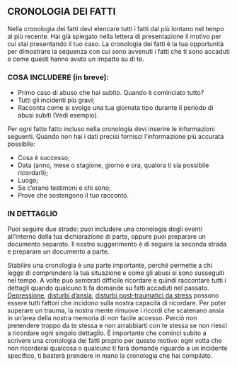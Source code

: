 <h2>CRONOLOGIA DEI FATTI</h2>
<p>Nella cronologia dei fatti devi elencare tutti i fatti dal più lontano nel tempo al più recente. Hai già spiegato nella lettera di presentazione il motivo per cui stai presentando il tuo caso. La cronologia dei fatti è la tua opportunità per dimostrare la sequenza con cui sono avvenuti i fatti che ti sono accaduti e come questi hanno avuto un impatto su di te.</p>
<h3>COSA INCLUDERE (in breve):</h3>
<ul>
    <li>Primo caso di abuso che hai subito. Quando è cominciato tutto?</li>
    <li>Tutti gli incidenti più gravi;</li>
    <li>Racconta come si svolge una tua giornata tipo durante il periodo di abusi subiti (Vedi esempio).</li>
</ul>
<p>Per ogni fatto fatto incluso nella cronologia devi inserire le informazioni seguenti. Quando non hai i dati precisi fornisci l’informazione più accurata possibile:</p>
<ul>
    <li>Cosa è successo;</li>
    <li>Data (anno, mese o stagione, giorno e ora, qualora ti sia possibile ricordarli);</li>
    <li>Luogo;</li>
    <li>Se c’erano testimoni e chi sono;</li>
    <li>Prove che sostengono il tuo racconto.</li>
</ul>
<h3>IN DETTAGLIO</h3>
<p>Puoi seguire due strade: puoi includere una cronologia degli eventi all’interno della tua dichiarazione di parte, oppure puoi preparare un documento separato. Il nostro suggerimento è di seguire la seconda strada e preparare un documento a parte.</p>
<p>Stabilire una cronologia è una parte importante, perché permette a chi legge di comprendere la tua situazione e come gli abusi si sono susseguiti nel tempo. A volte può sembrati difficile ricordare e quindi raccontare tutti i dettagli quando qualcuno ti fa domande su fatti accaduti nel passato. <a alt="shaun italia website" href="http://chaynitalia.org/la-mia-salute/depressione-2/">Depressione</a>, <a alt="shaun italia" href="http://chaynitalia.org/ansia/">disturbi d’ansia</a>, <a alt="shaun italia" href="http://chaynitalia.org/la-mia-salute/disturbo-post-traumatico-da-stress/">disturbi post-traumatici da stress</a> possono essere tutti fattori che incidono sulla nostra capacità di ricordare. Per poter superare un trauma, la nostra mente rimuove i ricordi che scatenano ansia in un’area della nostra memoria di non facile accesso. Perciò non pretendere troppo da te stessa e non arrabbiarti con te stessa se non riesci a ricordare ogni singolo dettaglio. È importante che cominci subito a scrivere una cronologia dei fatti proprio per questo motivo: ogni volta che non ricorderai qualcosa o qualcuno ti farà domande riguardo a un incidente specifico, ti basterà prendere in mano la cronologia che hai compilato.</p>